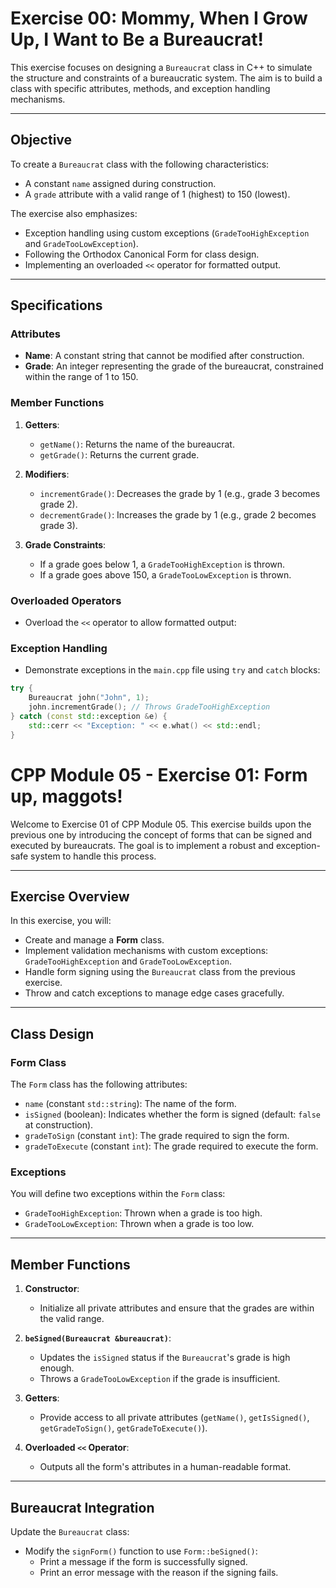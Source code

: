 # Exercise 00: Mommy, When I Grow Up, I Want to Be a Bureaucrat!

This exercise focuses on designing a `Bureaucrat` class in C++ to simulate the structure and constraints of a bureaucratic system. The aim is to build a class with specific attributes, methods, and exception handling mechanisms.

---

## **Objective**

To create a `Bureaucrat` class with the following characteristics:
- A constant `name` assigned during construction.
- A `grade` attribute with a valid range of 1 (highest) to 150 (lowest).

The exercise also emphasizes:
- Exception handling using custom exceptions (`GradeTooHighException` and `GradeTooLowException`).
- Following the Orthodox Canonical Form for class design.
- Implementing an overloaded `<<` operator for formatted output.

---

## **Specifications**

### **Attributes**
- **Name**: A constant string that cannot be modified after construction.
- **Grade**: An integer representing the grade of the bureaucrat, constrained within the range of 1 to 150.

### **Member Functions**
1. **Getters**:
   - `getName()`: Returns the name of the bureaucrat.
   - `getGrade()`: Returns the current grade.

2. **Modifiers**:
   - `incrementGrade()`: Decreases the grade by 1 (e.g., grade 3 becomes grade 2).
   - `decrementGrade()`: Increases the grade by 1 (e.g., grade 2 becomes grade 3).

3. **Grade Constraints**:
   - If a grade goes below 1, a `GradeTooHighException` is thrown.
   - If a grade goes above 150, a `GradeTooLowException` is thrown.

### **Overloaded Operators**
- Overload the `<<` operator to allow formatted output:


### **Exception Handling**
- Demonstrate exceptions in the `main.cpp` file using `try` and `catch` blocks:
```cpp
try {
    Bureaucrat john("John", 1);
    john.incrementGrade(); // Throws GradeTooHighException
} catch (const std::exception &e) {
    std::cerr << "Exception: " << e.what() << std::endl;
}
```

# CPP Module 05 - Exercise 01: Form up, maggots!

Welcome to Exercise 01 of CPP Module 05. This exercise builds upon the previous one by introducing the concept of forms that can be signed and executed by bureaucrats. The goal is to implement a robust and exception-safe system to handle this process.

---

## Exercise Overview

In this exercise, you will:
- Create and manage a **Form** class.
- Implement validation mechanisms with custom exceptions: `GradeTooHighException` and `GradeTooLowException`.
- Handle form signing using the `Bureaucrat` class from the previous exercise.
- Throw and catch exceptions to manage edge cases gracefully.

---

## Class Design

### Form Class

The `Form` class has the following attributes:
- `name` (constant `std::string`): The name of the form.
- `isSigned` (boolean): Indicates whether the form is signed (default: `false` at construction).
- `gradeToSign` (constant `int`): The grade required to sign the form.
- `gradeToExecute` (constant `int`): The grade required to execute the form.

### Exceptions
You will define two exceptions within the `Form` class:
- `GradeTooHighException`: Thrown when a grade is too high.
- `GradeTooLowException`: Thrown when a grade is too low.

---

## Member Functions

1. **Constructor**:
   - Initialize all private attributes and ensure that the grades are within the valid range.

2. **`beSigned(Bureaucrat &bureaucrat)`**:
   - Updates the `isSigned` status if the `Bureaucrat`'s grade is high enough.
   - Throws a `GradeTooLowException` if the grade is insufficient.

3. **Getters**:
   - Provide access to all private attributes (`getName()`, `getIsSigned()`, `getGradeToSign()`, `getGradeToExecute()`).

4. **Overloaded `<<` Operator**:
   - Outputs all the form's attributes in a human-readable format.

---

## Bureaucrat Integration

Update the `Bureaucrat` class:
- Modify the `signForm()` function to use `Form::beSigned()`:
  - Print a message if the form is successfully signed.
  - Print an error message with the reason if the signing fails.
